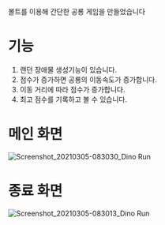 볼트를 이용해 간단한 공룡 게임을 만들었습니다

# 기능

1. 랜던 장애물 생성기능이 있습니다.
2. 점수가 증가하면 공룡의 이동속도가 증가합니다.
3. 이동 거리에 따라 점수가 증가합니다.
4. 최고 점수를 기록하고 볼 수 있습니다.

# 메인 화면
![Screenshot_20210305-083030_Dino Run](https://user-images.githubusercontent.com/55783877/110044885-3cde6280-7d8d-11eb-9a2d-3735ad587693.jpg)


# 종료 화면
![Screenshot_20210305-083013_Dino Run](https://user-images.githubusercontent.com/55783877/110044877-3bad3580-7d8d-11eb-8982-32562c9ac65c.jpg)
